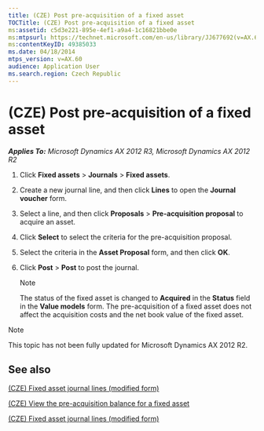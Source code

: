 ```yaml
---
title: (CZE) Post pre-acquisition of a fixed asset
TOCTitle: (CZE) Post pre-acquisition of a fixed asset
ms:assetid: c5d3e221-895e-4ef1-a9a4-1c16821bbe0e
ms:mtpsurl: https://technet.microsoft.com/en-us/library/JJ677692(v=AX.60)
ms:contentKeyID: 49385033
ms.date: 04/18/2014
mtps_version: v=AX.60
audience: Application User
ms.search.region: Czech Republic
---
```


# (CZE) Post pre-acquisition of a fixed asset 


_**Applies To:** Microsoft Dynamics AX 2012 R3, Microsoft Dynamics AX 2012 R2_

1.  Click **Fixed assets** \> **Journals** \> **Fixed assets**.

2.  Create a new journal line, and then click **Lines** to open the **Journal voucher** form.

3.  Select a line, and then click **Proposals** \> **Pre-acquisition proposal** to acquire an asset.

4.  Click **Select** to select the criteria for the pre-acquisition proposal.

5.  Select the criteria in the **Asset Proposal** form, and then click **OK**.

6.  Click **Post** \> **Post** to post the journal.
    

    > [!NOTE]
    > <P>The status of the fixed asset is changed to <STRONG>Acquired</STRONG> in the <STRONG>Status</STRONG> field in the <STRONG>Value models</STRONG> form. The pre-acquisition of a fixed asset does not affect the acquisition costs and the net book value of the fixed asset.</P>




> [!NOTE]
> <P>This topic has not been fully updated for Microsoft Dynamics AX 2012 R2.</P>



## See also

[(CZE) Fixed asset journal lines (modified form)](https://technet.microsoft.com/en-us/library/jj677467\(v=ax.60\))

[(CZE) View the pre-acquisition balance for a fixed asset](cze-view-the-pre-acquisition-balance-for-a-fixed-asset.md)

[(CZE) Fixed asset journal lines (modified form)](https://technet.microsoft.com/en-us/library/jj677467\(v=ax.60\))

  


